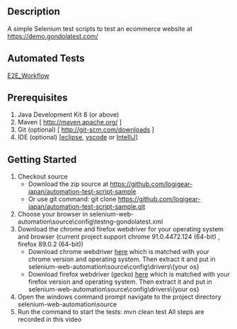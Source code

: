 ## Description
A simple Selenium test scripts to test an ecommerce website at https://demo.gondolatest.com/

## Automated Tests
[E2E_Workflow](./E2E_Workflow.md)

## Prerequisites
1.  Java Development Kit 8 (or above)
2.  Maven [ http://maven.apache.org/ ]
3.  Git (optional) [ http://git-scm.com/downloads ]
4.  IDE (optional) [[eclipse](https://www.eclipse.org/downloads/), [vscode](https://code.visualstudio.com/download) or [IntelliJ](https://www.jetbrains.com/idea/)]
## Getting Started
1. Checkout source 
   - Download the zip source at https://github.com/logigear-japan/automation-test-script-sample 
   - Or use git command: git clone https://github.com/logigear-japan/automation-test-script-sample.git
2. Choose your browser in selenium-web-automation\source\config\testng-gondolatest.xml
3. Download the chrome and firefox webdriver for your operating system and browser (current project support  chrome 91.0.4472.124 (64-bit) , firefox 89.0.2 (64-bit))
   - Download chrome webdriver [here](https://chromedriver.chromium.org/downloads) which is matched with your chrome version and operating system. Then extract it and put in selenium-web-automation\source\config\drivers\\{your os}
   - Download firefox webdriver (gecko) [here](https://github.com/mozilla/geckodriver/releases) which is matched with your firefox version and operating system. Then extract it and put in selenium-web-automation\source\config\drivers\\{your os}
4. Open the windows command prompt navigate to the project directory selenium-web-automation\source
5. Run the command to start the tests: mvn clean test
All steps are recorded in this video